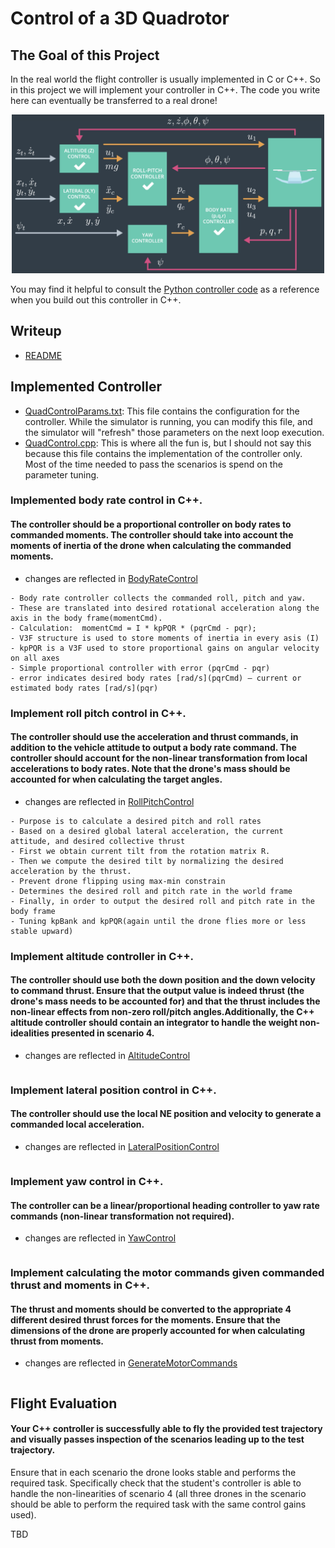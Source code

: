 # Control of a 3D Quadrotor #

## The Goal of this Project ##

In the real world the flight controller is usually implemented in C or C++. So in this project we will implement your controller in C++. The code you write here can eventually be transferred to a real drone!

<p align="center">
<img src="images/controls.png" width="500"/>
</p>

You may find it helpful to consult the [Python controller code](https://github.com/udacity/FCND-Controls/blob/solution/controller.py) as a reference when you build out this controller in C++.

## Writeup ##
- [README](./README.md) 

## Implemented Controller ##
- [QuadControlParams.txt](config/QuadControlParams.txt): This file contains the configuration for the controller. While the simulator is running, you can modify this file, and the simulator will "refresh" those parameters on the next loop execution.
- [QuadControl.cpp](src/QuadControl.cpp): This is where all the fun is, but I should not say this because this file contains the implementation of the controller only. Most of the time needed to pass the scenarios is spend on the parameter tuning.

### Implemented body rate control in C++. ###
#### The controller should be a proportional controller on body rates to commanded moments. The controller should take into account the moments of inertia of the drone when calculating the commanded moments. ####

- changes are reflected in [BodyRateControl](src/QuadControl.cpp#L113)
```
- Body rate controller collects the commanded roll, pitch and yaw.
- These are translated into desired rotational acceleration along the axis in the body frame(momentCmd).
- Calculation:  momentCmd = I * kpPQR * (pqrCmd - pqr);
- V3F structure is used to store moments of inertia in every asis (I)
- kpPQR is a V3F used to store proportional gains on angular velocity on all axes
- Simple proportional controller with error (pqrCmd - pqr) 
- error indicates desired body rates [rad/s](pqrCmd) – current or estimated body rates [rad/s](pqr)
```    

### Implement roll pitch control in C++. ###
#### The controller should use the acceleration and thrust commands, in addition to the vehicle attitude to output a body rate command. The controller should account for the non-linear transformation from local accelerations to body rates. Note that the drone's mass should be accounted for when calculating the target angles. ####

- changes are reflected in [RollPitchControl](src/QuadControl.cpp#L141-L161)
```
- Purpose is to calculate a desired pitch and roll rates 
- Based on a desired global lateral acceleration, the current attitude, and desired collective thrust
- First we obtain current tilt from the rotation matrix R.
- Then we compute the desired tilt by normalizing the desired acceleration by the thrust. 
- Prevent drone flipping using max-min constrain
- Determines the desired roll and pitch rate in the world frame
- Finally, in order to output the desired roll and pitch rate in the body frame
- Tuning kpBank and kpPQR(again until the drone flies more or less stable upward)
```

### Implement altitude controller in C++. ###
#### The controller should use both the down position and the down velocity to command thrust. Ensure that the output value is indeed thrust (the drone's mass needs to be accounted for) and that the thrust includes the non-linear effects from non-zero roll/pitch angles.Additionally, the C++ altitude controller should contain an integrator to handle the weight non-idealities presented in scenario 4. ####

- changes are reflected in [AltitudeControl](src/QuadControl.cpp#L189-L200)
```
```

### Implement lateral position control in C++. ###
#### The controller should use the local NE position and velocity to generate a commanded local acceleration. ####

- changes are reflected in [LateralPositionControl](src/QuadControl.cpp#L234-L247)
```
```

### Implement yaw control in C++. ###
#### The controller can be a linear/proportional heading controller to yaw rate commands (non-linear transformation not required). ####

- changes are reflected in [YawControl](src/QuadControl.cpp#L266-L270)
```
```

### Implement calculating the motor commands given commanded thrust and moments in C++. ###
#### The thrust and moments should be converted to the appropriate 4 different desired thrust forces for the moments. Ensure that the dimensions of the drone are properly accounted for when calculating thrust from moments. ####

- changes are reflected in [GenerateMotorCommands](src/QuadControl.cpp#L71-L90)
```
```

## Flight Evaluation ##
#### Your C++ controller is successfully able to fly the provided test trajectory and visually passes inspection of the scenarios leading up to the test trajectory. #####
Ensure that in each scenario the drone looks stable and performs the required task. Specifically check that the student's controller is able to handle the non-linearities of scenario 4 (all three drones in the scenario should be able to perform the required task with the same control gains used). 

TBD
